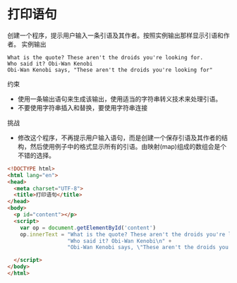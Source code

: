 # 打印语句
创建一个程序，提示用户输入一条引语及其作者。按照实例输出那样显示引语和作者。
实例输出
```shell
What is the quote? These aren't the droids you're looking for.
Who said it? Obi-Wan Kenobi
Obi-Wan Kenobi says, "These aren't the droids you're looking for"
```

约束

- 使用一条输出语句来生成该输出，使用适当的字符串转义技术来处理引语。
- 不要使用字符串插入和替换，要使用字符串连接

挑战
- 修改这个程序，不再提示用户输入语句，而是创建一个保存引语及其作者的结构，然后使用例子中的格式显示所有的引语。由映射(map)组成的数组会是个不错的选择。

```html
<!DOCTYPE html>
<html lang="en">
<head>
  <meta charset="UTF-8">
  <title>打印语句</title>
</head>
<body>
  <p id="content"></p>
  <script>
    var op = document.getElementById('content')
    op.innerText = "What is the quote? These aren't the droids you're looking for.\n" +
                   "Who said it? Obi-Wan Kenobi\n" +
                   "Obi-Wan Kenobi says, \"These aren't the droids you're looking for\""

  </script>
</body>
</html>
```